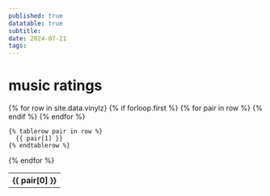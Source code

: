 ```yaml
---
published: true
datatable: true
subtitle:
date: 2024-07-21
tags: 
---
```


# music ratings


<table>
  {% for row in site.data.vinylz}
    {% if forloop.first %}
    <tr>
      {% for pair in row %}
        <th>{{ pair[0] }}</th>
      {% endif %}
    </tr>
    {% endfor %}

    {% tablerow pair in row %}
      {{ pair[1] }}
    {% endtablerow %}
  {% endfor %}
</table>